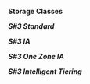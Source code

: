 **Storage Classes**

***S#3 Standard***

***S#3 IA***

***S#3 One Zone IA***

***S#3 Intelligent Tiering***

&nbsp; 

